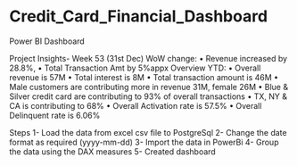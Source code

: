 # Credit_Card_Financial_Dashboard
Power BI Dashboard

Project Insights- Week 53 (31st Dec)
WoW change:
• Revenue increased by 28.8%,
• Total Transaction Amt by 5%appx
Overview YTD:
• Overall revenue is 57M
• Total interest is 8M
• Total transaction amount is 46M
• Male customers are contributing more in revenue 31M, female 26M
• Blue & Silver credit card are contributing to 93% of overall
transactions
• TX, NY & CA is contributing to 68%
• Overall Activation rate is 57.5%
• Overall Delinquent rate is 6.06%

Steps 
1- Load the data from excel csv file to PostgreSql
2- Change the date format as required (yyyy-mm-dd)
3- Import the data in PowerBi
4- Group the data using the DAX measures 
5- Created dashboard

